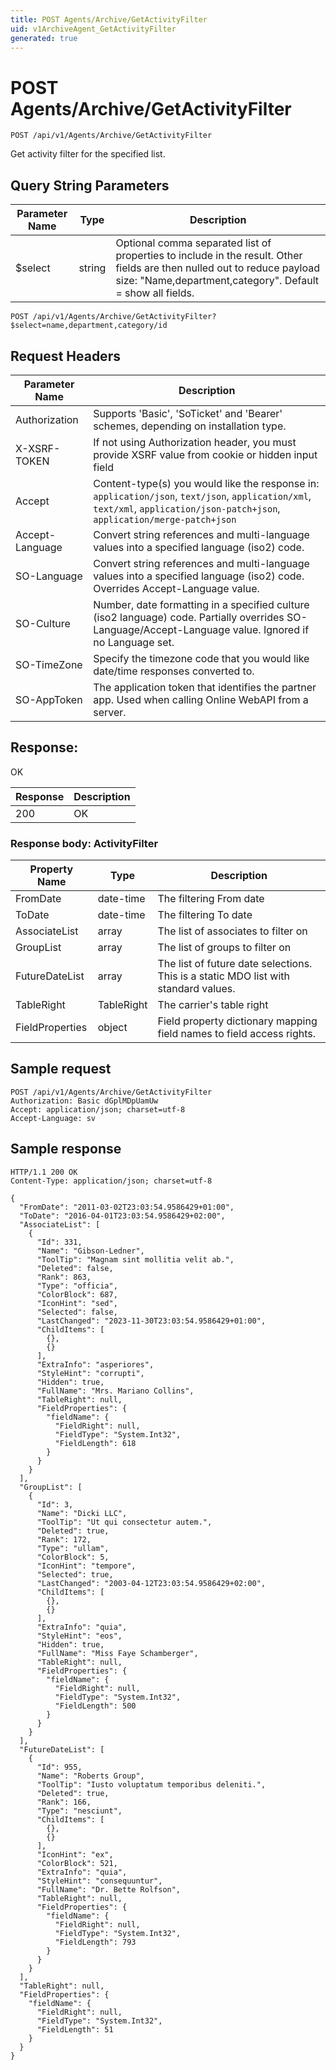```yaml
---
title: POST Agents/Archive/GetActivityFilter
uid: v1ArchiveAgent_GetActivityFilter
generated: true
---
```


# POST Agents/Archive/GetActivityFilter

```http
POST /api/v1/Agents/Archive/GetActivityFilter
```

Get activity filter for the specified list.







## Query String Parameters

| Parameter Name | Type |  Description |
|----------------|------|--------------|
| $select | string |  Optional comma separated list of properties to include in the result. Other fields are then nulled out to reduce payload size: "Name,department,category". Default = show all fields. |

```http
POST /api/v1/Agents/Archive/GetActivityFilter?$select=name,department,category/id
```


## Request Headers

| Parameter Name | Description |
|----------------|-------------|
| Authorization  | Supports 'Basic', 'SoTicket' and 'Bearer' schemes, depending on installation type. |
| X-XSRF-TOKEN   | If not using Authorization header, you must provide XSRF value from cookie or hidden input field |
| Accept         | Content-type(s) you would like the response in: `application/json`, `text/json`, `application/xml`, `text/xml`, `application/json-patch+json`, `application/merge-patch+json` |
| Accept-Language | Convert string references and multi-language values into a specified language (iso2) code. |
| SO-Language | Convert string references and multi-language values into a specified language (iso2) code. Overrides Accept-Language value. |
| SO-Culture | Number, date formatting in a specified culture (iso2 language) code. Partially overrides SO-Language/Accept-Language value. Ignored if no Language set. |
| SO-TimeZone | Specify the timezone code that you would like date/time responses converted to. |
| SO-AppToken | The application token that identifies the partner app. Used when calling Online WebAPI from a server. |


## Response:

OK

| Response | Description |
|----------------|-------------|
| 200 | OK |

### Response body: ActivityFilter

| Property Name | Type |  Description |
|----------------|------|--------------|
| FromDate | date-time | The filtering From date |
| ToDate | date-time | The filtering To date |
| AssociateList | array | The list of associates to filter on |
| GroupList | array | The list of groups to filter on |
| FutureDateList | array | The list of future date selections. This is a static MDO list with standard values. |
| TableRight | TableRight | The carrier's table right |
| FieldProperties | object | Field property dictionary mapping field names to field access rights. |

## Sample request

```http!
POST /api/v1/Agents/Archive/GetActivityFilter
Authorization: Basic dGplMDpUamUw
Accept: application/json; charset=utf-8
Accept-Language: sv
```

## Sample response

```http_
HTTP/1.1 200 OK
Content-Type: application/json; charset=utf-8

{
  "FromDate": "2011-03-02T23:03:54.9586429+01:00",
  "ToDate": "2016-04-01T23:03:54.9586429+02:00",
  "AssociateList": [
    {
      "Id": 331,
      "Name": "Gibson-Ledner",
      "ToolTip": "Magnam sint mollitia velit ab.",
      "Deleted": false,
      "Rank": 863,
      "Type": "officia",
      "ColorBlock": 687,
      "IconHint": "sed",
      "Selected": false,
      "LastChanged": "2023-11-30T23:03:54.9586429+01:00",
      "ChildItems": [
        {},
        {}
      ],
      "ExtraInfo": "asperiores",
      "StyleHint": "corrupti",
      "Hidden": true,
      "FullName": "Mrs. Mariano Collins",
      "TableRight": null,
      "FieldProperties": {
        "fieldName": {
          "FieldRight": null,
          "FieldType": "System.Int32",
          "FieldLength": 618
        }
      }
    }
  ],
  "GroupList": [
    {
      "Id": 3,
      "Name": "Dicki LLC",
      "ToolTip": "Ut qui consectetur autem.",
      "Deleted": true,
      "Rank": 172,
      "Type": "ullam",
      "ColorBlock": 5,
      "IconHint": "tempore",
      "Selected": true,
      "LastChanged": "2003-04-12T23:03:54.9586429+02:00",
      "ChildItems": [
        {},
        {}
      ],
      "ExtraInfo": "quia",
      "StyleHint": "eos",
      "Hidden": true,
      "FullName": "Miss Faye Schamberger",
      "TableRight": null,
      "FieldProperties": {
        "fieldName": {
          "FieldRight": null,
          "FieldType": "System.Int32",
          "FieldLength": 500
        }
      }
    }
  ],
  "FutureDateList": [
    {
      "Id": 955,
      "Name": "Roberts Group",
      "ToolTip": "Iusto voluptatum temporibus deleniti.",
      "Deleted": true,
      "Rank": 166,
      "Type": "nesciunt",
      "ChildItems": [
        {},
        {}
      ],
      "IconHint": "ex",
      "ColorBlock": 521,
      "ExtraInfo": "quia",
      "StyleHint": "consequuntur",
      "FullName": "Dr. Bette Rolfson",
      "TableRight": null,
      "FieldProperties": {
        "fieldName": {
          "FieldRight": null,
          "FieldType": "System.Int32",
          "FieldLength": 793
        }
      }
    }
  ],
  "TableRight": null,
  "FieldProperties": {
    "fieldName": {
      "FieldRight": null,
      "FieldType": "System.Int32",
      "FieldLength": 51
    }
  }
}
```